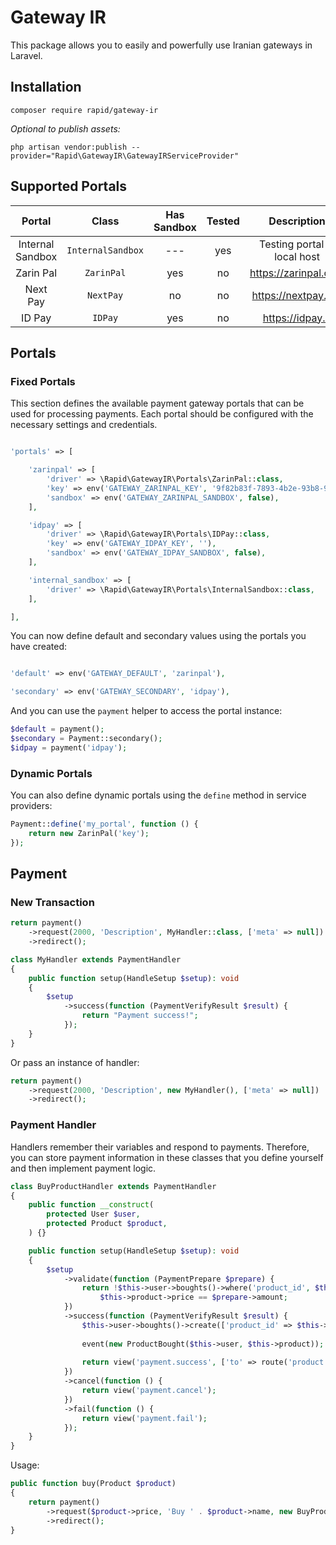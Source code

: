 # Gateway IR

This package allows you to easily and powerfully use Iranian gateways in Laravel.

## Installation

```shell
composer require rapid/gateway-ir
```

_Optional to publish assets:_

```shell
php artisan vendor:publish --provider="Rapid\GatewayIR\GatewayIRServiceProvider"
```

## Supported Portals

|      Portal      |       Class       | Has Sandbox | Tested |         Description          |
|:----------------:|:-----------------:|:-----------:|:------:|:----------------------------:|
| Internal Sandbox | `InternalSandbox` |     ---     |  yes   | Testing portal in local host |
|    Zarin Pal     |    `ZarinPal`     |     yes     |   no   |     https://zarinpal.com     |
|     Next Pay     |     `NextPay`     |     no      |   no   |     https://nextpay.org      |
|      ID Pay      |      `IDPay`      |     yes     |   no   |       https://idpay.ir       |

## Portals

### Fixed Portals

This section defines the available payment gateway portals that can be used for
processing payments. Each portal should be configured with the necessary
settings and credentials.

```php

'portals' => [

    'zarinpal' => [
        'driver' => \Rapid\GatewayIR\Portals\ZarinPal::class,
        'key' => env('GATEWAY_ZARINPAL_KEY', '9f82b83f-7893-4b2e-93b8-9a096ceb3428'),
        'sandbox' => env('GATEWAY_ZARINPAL_SANDBOX', false),
    ],

    'idpay' => [
        'driver' => \Rapid\GatewayIR\Portals\IDPay::class,
        'key' => env('GATEWAY_IDPAY_KEY', ''),
        'sandbox' => env('GATEWAY_IDPAY_SANDBOX', false),
    ],

    'internal_sandbox' => [
        'driver' => \Rapid\GatewayIR\Portals\InternalSandbox::class,
    ],

],

```

You can now define default and secondary values using the portals you have created:

```php

'default' => env('GATEWAY_DEFAULT', 'zarinpal'),

'secondary' => env('GATEWAY_SECONDARY', 'idpay'),

```

And you can use the `payment` helper to access the portal instance:

```php
$default = payment();
$secondary = Payment::secondary();
$idpay = payment('idpay');
```

### Dynamic Portals

You can also define dynamic portals using the `define` method in service providers:

```php
Payment::define('my_portal', function () {
    return new ZarinPal('key');
});
```


## Payment

### New Transaction

```php
return payment()
    ->request(2000, 'Description', MyHandler::class, ['meta' => null])
    ->redirect();
```

```php
class MyHandler extends PaymentHandler
{
    public function setup(HandleSetup $setup): void
    {
        $setup
            ->success(function (PaymentVerifyResult $result) {
                return "Payment success!";
            });
    }
}
```

Or pass an instance of handler:

```php
return payment()
    ->request(2000, 'Description', new MyHandler(), ['meta' => null])
    ->redirect();
```

### Payment Handler

Handlers remember their variables and respond to payments.
Therefore, you can store payment information in these classes that you define
yourself and then implement payment logic.

```php
class BuyProductHandler extends PaymentHandler
{
    public function __construct(
        protected User $user,
        protected Product $product,
    ) {}

    public function setup(HandleSetup $setup): void
    {
        $setup
            ->validate(function (PaymentPrepare $prepare) {
                return !$this->user->boughts()->where('product_id', $this->product->id)->exists() &&
                    $this->product->price == $prepare->amount;
            })
            ->success(function (PaymentVerifyResult $result) {
                $this->user->boughts()->create(['product_id' => $this->product->id]);
                
                event(new ProductBought($this->user, $this->product));
                
                return view('payment.success', ['to' => route('product.show', $this->product)]);
            })
            ->cancel(function () {
                return view('payment.cancel');
            })
            ->fail(function () {
                return view('payment.fail');
            });
    }
}
```

Usage:

```php
public function buy(Product $product)
{
    return payment()
        ->request($product->price, 'Buy ' . $product->name, new BuyProductHandler(auth()->user(), $product))
        ->redirect();
}
```
